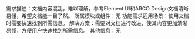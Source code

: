 需求描述：文档内容混乱，难以理解，参考Element UI和ARCO Design文档清晰易懂，希望文档能一目了然。
所属模块或组件：无
功能需求适用场景：使用文档时需要快速找到所需信息。
解决方案：需要对文档进行改进，使其内容更加清晰易懂，方便用户快速找到所需信息。
其他信息：无
